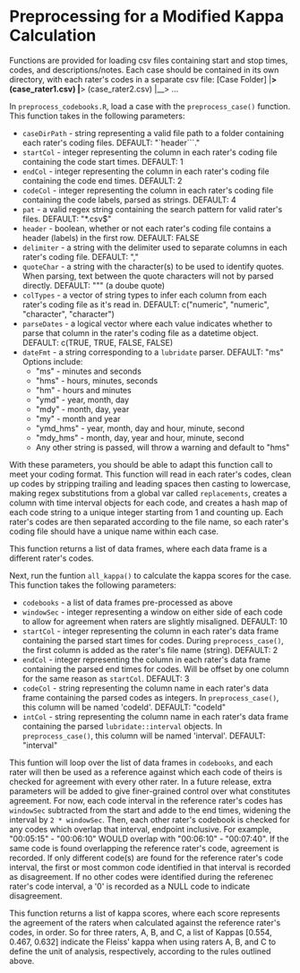 # Preprocessing for a Modified Kappa Calculation
Functions are provided for loading csv files containing start and stop times, codes, and descriptions/notes.
Each case should be contained in its own directory, with each rater's codes in a separate csv file:
\[Case Folder\]
  |__>  \(case_rater1.csv\)
  |__>  \(case_rater2.csv\)
  |__> ...

In ```preprocess_codebooks.R```, load a case with the ```preprocess_case()``` function. This function takes in the following parameters:

* ```caseDirPath```   - string representing a valid file path to a folder containing each rater's coding files. DEFAULT: "`header```."
* ```startCol```      - integer representing the column in each rater's coding file containing the code start times. DEFAULT: 1
* ```endCol```        - integer representing the column in each rater's coding file containing the code end times. DEFAULT: 2
* ```codeCol```       - integer representing the column in each rater's coding file containing the code labels, parsed as strings. DEFAULT: 4
* ```pat```           - a valid regex string containing the search pattern for valid rater's files. DEFAULT: "*.csv$"
* ```header```        - boolean, whether or not each rater's coding file contains a header (labels) in the first row. DEFAULT: FALSE
* ```delimiter```     - a string with the delimiter used to separate columns in each rater's coding file. DEFAULT: ","
* ```quoteChar```     - a string with the character(s) to be used to identify quotes. When parsing, text between the quote characters will not by parsed directly. DEFAULT: "\"" (a doube quote)
* ```colTypes```      - a vector of string types to infer each column from each rater's coding file as it's read in. DEFAULT: c("numeric", "numeric", "character", "character")
* ```parseDates```    - a logical vector where each value indicates whether to parse that column in the rater's coding file as a datetime object. DEFAULT: c(TRUE, TRUE, FALSE, FALSE)
* ```dateFmt```       - a string corresponding to a ```lubridate``` parser. DEFAULT: "ms" Options include:
  * "ms"      - minutes and seconds
  * "hms"     - hours, minutes, seconds
  * "hm"      - hours and minutes
  * "ymd"     - year, month, day
  * "mdy"     - month, day, year
  * "my"      - month and year
  * "ymd_hms" - year, month, day and hour, minute, second
  * "mdy_hms" - month, day, year and hour, minute, second
  * Any other string is passed, will throw a warning and default to "hms"

With these parameters, you should be able to adapt this function call to meet your coding format.
This function will read in each rater's codes, clean up codes by stripping trailing and leading spaces then casting to lowercase, making regex substitutions from a global var called ```replacements```, 
creates a column with time interval objects for each code, and creates a hash map of each code string to a unique integer starting from 1 and counting up. 
Each rater's codes are then separated according to the file name, so each rater's coding file should have a unique name within each case.

This function returns a list of data frames, where each data frame is a different rater's codes.

Next, run the funtion ```all_kappa()``` to calculate the kappa scores for the case. This function takes the following parameters:

* ```codebooks```    - a list of data frames pre-processed as above
* ```windowSec```    - integer representing a window on either side of each code to allow for agreement when raters are slightly misaligned. DEFAULT: 10
* ```startCol```     - integer representing the column in each rater's data frame containing the parsed start times for codes. During ```preprocess_case()```, the first column is added as the rater's file name (string). DEFAULT: 2
* ```endCol```       - integer representing the column in each rater's data frame containing the parsed end times for codes. Will be offset by one column for the same reason as ```startCol```. DEFAULT: 3
* ```codeCol```      - string representing the column name in each rater's data frame containing the parsed codes as integers. In ```preprocess_case()```, this column will be named 'codeId'. DEFAULT: "codeId"
* ```intCol```       - string representing the column name in each rater's data frame containing the parsed ```lubridate::interval``` objects. In ```preprocess_case()```, this column will be named 'interval'. DEFAULT: "interval"

This funtion will loop over the list of data frames in ```codebooks```, and each rater will then be used as a reference against which each code of theirs is checked for agreement with every other rater.
In a future release, extra parameters will be added to give finer-grained control over what constitutes agreement. For now, each code interval in the reference rater's codes has ```windowSec``` subtracted from the start and adde to the end times, widening the interval by ```2 * windowSec```. 
Then, each other rater's codebook is checked for any codes which overlap that interval, endpoint inclusive. For example, "00\:05\:15" - "00\:06\:10" WOULD overlap with "00\:06\:10" - "00\:07\:40". 
If the same code is found overlapping the reference rater's code, agreement is recorded. If only different code(s) are found for the reference rater's code interval, the first or most common code identified in that interval is recorded as disagreement. If no other codes were identified during the referenec rater's code interval, a '0' is recorded as a NULL code to indicate disagreement.

This function returns a list of kappa scores, where each score represents the agreement of the raters when calculated against the reference rater's codes, in order. So for three raters, A, B, and C, a list of Kappas \[0.554, 0.467, 0.632\] indicate the Fleiss' kappa when using raters A, B, and C to define the unit of analysis, respectively, according to the rules outlined above.




